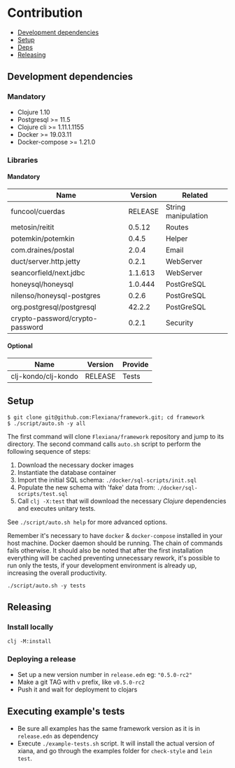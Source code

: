 # Contribution

- [Development dependencies](#development-dependencies)
- [Setup](#setup)
- [Deps](#deps)
- [Releasing](#releasing)

## Development dependencies

### Mandatory

- Clojure 1.10
- Postgresql >= 11.5
- Clojure cli >= 1.11.1.1155
- Docker >= 19.03.11
- Docker-compose >= 1.21.0

### Libraries

#### Mandatory

| Name                            | Version | Related             |
|---------------------------------|---------|---------------------|
| funcool/cuerdas                 | RELEASE | String manipulation |
| metosin/reitit                  | 0.5.12  | Routes              |
| potemkin/potemkin               | 0.4.5   | Helper              |
| com.draines/postal              | 2.0.4   | Email               |
| duct/server.http.jetty          | 0.2.1   | WebServer           |
| seancorfield/next.jdbc          | 1.1.613 | WebServer           |
| honeysql/honeysql               | 1.0.444 | PostGreSQL          |
| nilenso/honeysql-postgres       | 0.2.6   | PostGreSQL          |
| org.postgresql/postgresql       | 42.2.2  | PostGreSQL          |
| crypto-password/crypto-password | 0.2.1   | Security            |

#### Optional

| Name                | Version | Provide |
|---------------------|---------|---------|
| clj-kondo/clj-kondo | RELEASE | Tests   |

## Setup

```shell
$ git clone git@github.com:Flexiana/framework.git; cd framework
$ ./script/auto.sh -y all
```

The first command will clone `Flexiana/framework` repository and jump to its directory. The second command
calls `auto.sh` script to perform the following sequence of steps:

1. Download the necessary docker images
2. Instantiate the database container
3. Import the initial SQL schema: `./docker/sql-scripts/init.sql`
4. Populate the new schema with 'fake' data from: `./docker/sql-scripts/test.sql`
5. Call `clj -X:test` that will download the necessary *Clojure*
   dependencies and executes unitary tests.

See `./script/auto.sh help` for more advanced options.

Remember it's necessary to have `docker` & `docker-compose` installed in your host machine. Docker daemon should be
running. The chain of commands fails otherwise. It should also be noted that after the first installation everything
will be cached preventing unnecessary rework, it's possible to run only the tests, if your development environment is
already up, increasing the overall productivity.

```shell
./script/auto.sh -y tests
```

## Releasing

### Install locally

```shell
clj -M:install
```

### Deploying a release

- Set up a new version number in `release.edn` eg: `"0.5.0-rc2"`
- Make a git TAG with `v` prefix, like `v0.5.0-rc2`
- Push it and wait for deployment to clojars

## Executing example's tests

- Be sure all examples has the same framework version as it is in `release.edn` as dependency
- Execute `./example-tests.sh` script. It will install the actual version of xiana, and go through the examples folder
  for `check-style` and `lein test`. 